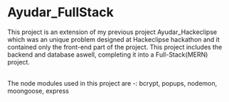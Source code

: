 # Ayudar_FullStack
This project is an extension of my previous project Ayudar_Hackeclipse which was an unique problem designed at Hackeclipse hackathon and it contained only the front-end part of the project. 
This project includes the backend and database aswell, completing it into a Full-Stack(MERN) project.

<br>
The node modules used in this project are -: bcrypt, popups, nodemon, moongoose, express
